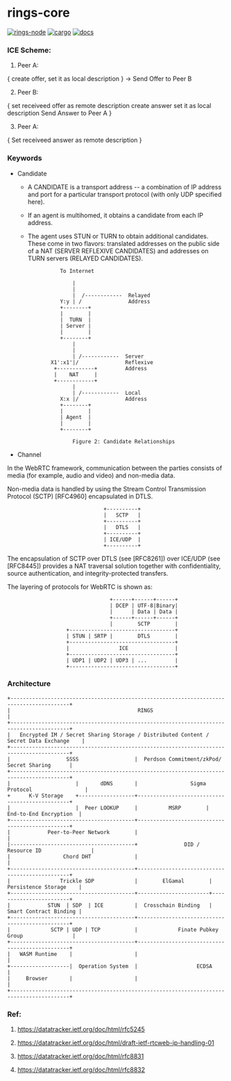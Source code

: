 rings-core
===============

[![rings-node](https://github.com/RingsNetwork/rings-node/actions/workflows/rings-node.yml/badge.svg)](https://github.com/RingsNetwork/rings-node/actions/workflows/rings-node.yml)
[![cargo](https://img.shields.io/crates/v/rings-core.svg)](https://crates.io/crates/rings-node)
[![docs](https://docs.rs/rings-core/badge.svg)](https://docs.rs/rings-node/latest/rings_node/)



### ICE Scheme:

1. Peer A:

{
	create offer,
	set it as local description
} -> Send Offer to Peer B

2. Peer B:

{
  set receiveed offer as remote description
  create answer
  set it as local description
  Send Answer to Peer A
}

3. Peer A:

{
   Set receiveed answer as remote description
}


### Keywords

* Candidate

	- A CANDIDATE is a transport address -- a combination of IP address and port for a particular transport protocol (with only UDP specified here).

	- If an agent is multihomed, it obtains a candidate from each IP address.

	- The agent uses STUN or TURN to obtain additional candidates. These come in two flavors: translated addresses on the public side of a NAT (SERVER REFLEXIVE CANDIDATES) and addresses on TURN servers (RELAYED CANDIDATES).


```
                 To Internet

                     |
                     |
                     |  /------------  Relayed
                 Y:y | /               Address
                 +--------+
                 |        |
                 |  TURN  |
                 | Server |
                 |        |
                 +--------+
                     |
                     |
                     | /------------  Server
              X1':x1'|/               Reflexive
               +------------+         Address
               |    NAT     |
               +------------+
                     |
                     | /------------  Local
                 X:x |/               Address
                 +--------+
                 |        |
                 | Agent  |
                 |        |
                 +--------+

                     Figure 2: Candidate Relationships

```

* Channel

In the WebRTC framework, communication between the parties consists of media (for example, audio and video) and non-media data.

Non-media data is handled by using the Stream Control Transmission Protocol (SCTP) [RFC4960] encapsulated in DTLS.

```
                               +----------+
                               |   SCTP   |
                               +----------+
                               |   DTLS   |
                               +----------+
                               | ICE/UDP  |
                               +----------+

```

The encapsulation of SCTP over DTLS (see [RFC8261]) over ICE/UDP (see [RFC8445]) provides a NAT traversal solution together with confidentiality, source authentication, and integrity-protected transfers.


 The layering of protocols for WebRTC is shown as:

```
                                 +------+------+------+
                                 | DCEP | UTF-8|Binary|
                                 |      | Data | Data |
                                 +------+------+------+
                                 |        SCTP        |
                   +----------------------------------+
                   | STUN | SRTP |        DTLS        |
                   +----------------------------------+
                   |                ICE               |
                   +----------------------------------+
                   | UDP1 | UDP2 | UDP3 | ...         |
                   +----------------------------------+
```


### Architecture


```
+-----------------------------------------------------------------------------------------+
|                                         RINGS                                           |
+-----------------------------------------------------------------------------------------+
|   Encrypted IM / Secret Sharing Storage / Distributed Content / Secret Data Exchange    |
+-----------------------------------------------------------------------------------------+
|                  SSSS                  |  Perdson Commitment/zkPod/ Secret Sharing      |
+-----------------------------------------------------------------------------------------+
|                     |       dDNS       |                 Sigma Protocol                 |
+      K-V Storage    +------------------+------------------------------------------------+
|                     |  Peer LOOKUP     |          MSRP        |  End-to-End Encryption  |
+----------------------------------------+------------------------------------------------+
|            Peer-to-Peer Network        |                                                |
|----------------------------------------+               DID / Resource ID                |
|                 Chord DHT              |                                                |
+----------------------------------------+------------------------------------------------+
|                Trickle SDP             |        ElGamal        | Persistence Storage    |
+----------------------------------------+-----------------------+------------------------+
|            STUN  | SDP  | ICE          |  Crosschain Binding   | Smart Contract Binding |
+----------------------------------------+------------------------------------------------+
|             SCTP | UDP | TCP           |             Finate Pubkey Group                |
+----------------------------------------+------------------------------------------------+
|   WASM Runtime    |                    |                                                |
+-------------------|  Operation System  |                   ECDSA                        |
|     Browser       |                    |                                                |
+-----------------------------------------------------------------------------------------+
```



### Ref:

1. https://datatracker.ietf.org/doc/html/rfc5245

2. https://datatracker.ietf.org/doc/html/draft-ietf-rtcweb-ip-handling-01

3. https://datatracker.ietf.org/doc/html/rfc8831

4. https://datatracker.ietf.org/doc/html/rfc8832

